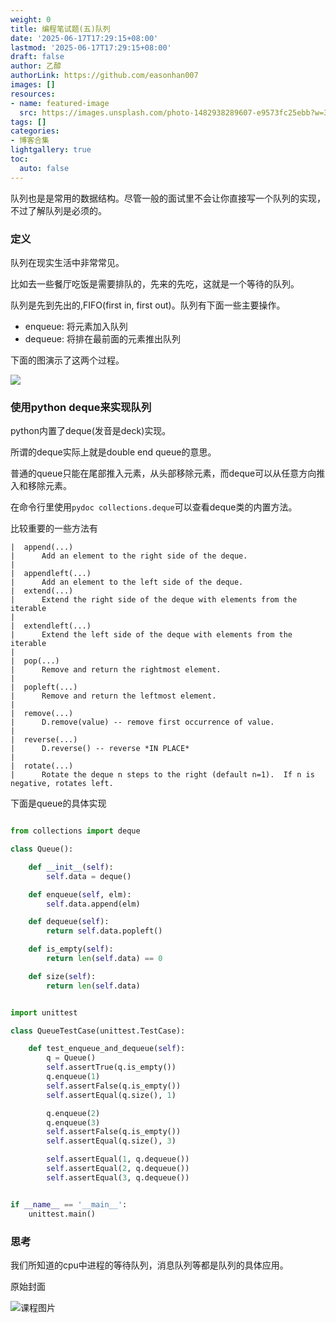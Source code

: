 ```yaml
---
weight: 0
title: 编程笔试题(五)队列
date: '2025-06-17T17:29:15+08:00'
lastmod: '2025-06-17T17:29:15+08:00'
draft: false
author: 乙醇
authorLink: https://github.com/easonhan007
images: []
resources:
- name: featured-image
  src: https://images.unsplash.com/photo-1482938289607-e9573fc25ebb?w=300
tags: []
categories:
- 博客合集
lightgallery: true
toc:
  auto: false
---
```




队列也是是常用的数据结构。尽管一般的面试里不会让你直接写一个队列的实现，不过了解队列是必须的。

### 定义

队列在现实生活中非常常见。

比如去一些餐厅吃饭是需要排队的，先来的先吃，这就是一个等待的队列。

队列是先到先出的,FIFO(first in, first out)。队列有下面一些主要操作。

* enqueue: 将元素加入队列
* dequeue: 将排在最前面的元素推出队列

下面的图演示了这两个过程。

![](http://ww1.sinaimg.cn/large/726a2979gy1g0fe87h8ayj20go0ax3yk.jpg)

### 使用python deque来实现队列

python内置了deque(发音是deck)实现。

所谓的deque实际上就是double end queue的意思。

普通的queue只能在尾部推入元素，从头部移除元素，而deque可以从任意方向推入和移除元素。

在命令行里使用```pydoc collections.deque```可以查看deque类的内置方法。

比较重要的一些方法有

```
|  append(...)
|      Add an element to the right side of the deque.
|
|  appendleft(...)
|      Add an element to the left side of the deque.
|  extend(...)
|      Extend the right side of the deque with elements from the iterable
|
|  extendleft(...)
|      Extend the left side of the deque with elements from the iterable
|
|  pop(...)
|      Remove and return the rightmost element.
|
|  popleft(...)
|      Remove and return the leftmost element.
|
|  remove(...)
|      D.remove(value) -- remove first occurrence of value.
|
|  reverse(...)
|      D.reverse() -- reverse *IN PLACE*
|
|  rotate(...)
|      Rotate the deque n steps to the right (default n=1).  If n is negative, rotates left.
```

下面是queue的具体实现

```python

from collections import deque

class Queue():

    def __init__(self):
        self.data = deque()

    def enqueue(self, elm):
        self.data.append(elm)

    def dequeue(self):
        return self.data.popleft()

    def is_empty(self):
        return len(self.data) == 0

    def size(self):
        return len(self.data)


import unittest

class QueueTestCase(unittest.TestCase):

    def test_enqueue_and_dequeue(self):
        q = Queue()
        self.assertTrue(q.is_empty())
        q.enqueue(1)
        self.assertFalse(q.is_empty())
        self.assertEqual(q.size(), 1)

        q.enqueue(2)
        q.enqueue(3)
        self.assertFalse(q.is_empty())
        self.assertEqual(q.size(), 3)

        self.assertEqual(1, q.dequeue())
        self.assertEqual(2, q.dequeue())
        self.assertEqual(3, q.dequeue())


if __name__ == '__main__':
    unittest.main()

```

### 思考

我们所知道的cpu中进程的等待队列，消息队列等都是队列的具体应用。




原始封面

![课程图片](https://images.unsplash.com/photo-1482938289607-e9573fc25ebb?w=300)


